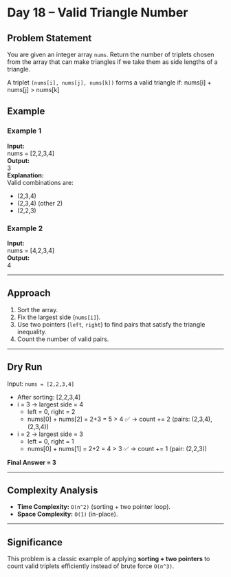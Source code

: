 # Day 18 – Valid Triangle Number

## Problem Statement
You are given an integer array `nums`. Return the number of triplets chosen from the array that can make triangles if we take them as side lengths of a triangle.

A triplet `(nums[i], nums[j], nums[k])` forms a valid triangle if:
nums[i] + nums[j] > nums[k]

## Example
### Example 1
**Input:**  
nums = [2,2,3,4]  
**Output:**  
3  
**Explanation:**  
Valid combinations are:  
- (2,3,4)  
- (2,3,4) (other 2)  
- (2,2,3)  

### Example 2
**Input:**  
nums = [4,2,3,4]  
**Output:**  
4  

---

## Approach
1. Sort the array.  
2. Fix the largest side (`nums[i]`).  
3. Use two pointers (`left`, `right`) to find pairs that satisfy the triangle inequality.  
4. Count the number of valid pairs.  

---

## Dry Run
Input: `nums = [2,2,3,4]`  

- After sorting: [2,2,3,4]  
- i = 3 → largest side = 4  
  - left = 0, right = 2  
  - nums[0] + nums[2] = 2+3 = 5 > 4 ✅ → count += 2 (pairs: (2,3,4), (2,3,4))  
- i = 2 → largest side = 3  
  - left = 0, right = 1  
  - nums[0] + nums[1] = 2+2 = 4 > 3 ✅ → count += 1 (pair: (2,2,3))  

**Final Answer = 3**

---

## Complexity Analysis
- **Time Complexity:** `O(n^2)` (sorting + two pointer loop).  
- **Space Complexity:** `O(1)` (in-place).  

---

## Significance
This problem is a classic example of applying **sorting + two pointers** to count valid triplets efficiently instead of brute force `O(n^3)`.  
